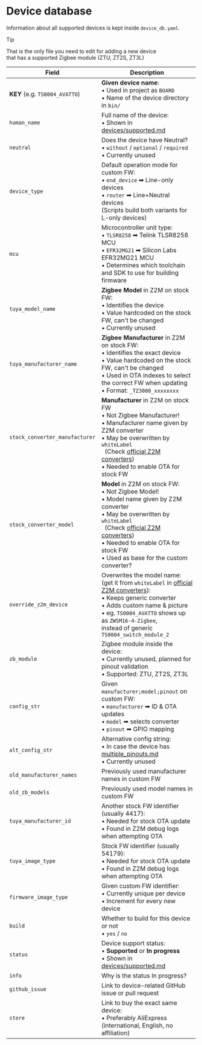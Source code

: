 # Device database

Information about all supported devices is kept inside `device_db.yaml`.

> [!TIP]  
> That is the only file you need to edit for adding a new device  
> that has a supported Zigbee module (ZTU, ZT2S, ZT3L)

[off_conv]: https://github.com/Koenkk/zigbee-herdsman-converters/tree/master/src/devices

| Field                          | Description                                                                                                                                                                                                                                                                              |
| ------------------------------ | ---------------------------------------------------------------------------------------------------------------------------------------------------------------------------------------------------------------------------------------------------------------------------------------- |
| **KEY** (e.g. `TS0004_AVATTO`) | **Given device name**: <br> • Used in project as `BOARD` <br> • Name of the device directory in `bin/`                                                                                                                                                                                   |
| `human_name`                   | Full name of the device: <br> • Shown in [devices/supported.md](/docs/devices/supported.md)                                                                                                                                                                                              |
| `neutral`                      | Does the device have Neutral? <br> • `without` / `optional` / `required` <br> • Currently unused                                                                                                                                                                                         |
| `device_type`                  | Default operation mode for custom FW: <br> • `end_device` ➡ Line-only devices <br> • `router` ➡ Line+Neutral devices <br> (Scripts build both variants for L-only devices)                                                                                                               |
| `mcu`                          | Microcontroller unit type: <br> • `TLSR8258` ➡ Telink TLSR8258 MCU <br> • `EFR32MG21` ➡ Silicon Labs EFR32MG21 MCU <br> • Determines which toolchain and SDK to use for building firmware                                                                                                |
| `tuya_model_name`              | **Zigbee Model** in Z2M on stock FW: <br> • Identifies the device <br> • Value hardcoded on the stock FW, can't be changed <br> • Currently unused                                                                                                                                       |
| `tuya_manufacturer_name`       | **Zigbee Manufacturer** in Z2M on stock FW: <br> • Identifies the exact device <br> • Value hardcoded on the stock FW, can't be changed <br> • Used in OTA indexes to select the correct FW when updating <br> • Format: `_TZ3000_xxxxxxxx`                                              |
| `stock_converter_manufacturer` | **Manufacturer** in Z2M on stock FW <br> • Not Zigbee Manufacturer! <br> • Manufacturer name given by Z2M converter <br> • May be overwritten by `whiteLabel` <br> &nbsp; (Check [official Z2M converters][off_conv]) <br> • Needed to enable OTA for stock FW                           |
| `stock_converter_model`        | **Model** in Z2M on stock FW: <br> • Not Zigbee Model! <br> • Model name given by Z2M converter <br> • May be overwritten by `whiteLabel` <br> &nbsp; (Check [official Z2M converters][off_conv]) <br> • Needed to enable OTA for stock FW <br> • Used as base for the custom converter? |
| `override_z2m_device`          | Overwrites the model name: <br> (get it from `whiteLabel` in [official Z2M converters][off_conv]): <br> • Keeps generic converter <br> • Adds custom name & picture <br> • eg. `TS0004_AVATTO` shows up as `ZWSM16-4-Zigbee`, <br> instead of generic `TS0004_switch_module_2`           |
| `zb_module`                    | Zigbee module inside the device: <br> • Currently unused, planned for pinout validation <br> • Supported: ZTU, ZT2S, ZT3L                                                                                                                                                                |
| `config_str`                   | Given `manufacturer;model;pinout` on custom FW: <br> • `manufacturer` ➡ ID & OTA updates <br> • `model` ➡ selects converter <br> • `pinout` ➡ GPIO mapping                                                                                                                               |
| `alt_config_str`               | Alternative config string: <br> • In case the device has [multiple_pinouts.md](/docs/devices/multiple_pinouts.md) <br> • Currently unused                                                                                                                                                |
| `old_manufacturer_names`       | Previously used manufacturer names in custom FW                                                                                                                                                                                                                                          |
| `old_zb_models`                | Previously used model names in custom FW                                                                                                                                                                                                                                                 |
| `tuya_manufacturer_id`         | Another stock FW identifier (usually 4417): <br> • Needed for stock OTA update <br> • Found in Z2M debug logs when attempting OTA                                                                                                                                                        |
| `tuya_image_type`              | Stock FW identifier (usually 54179): <br> • Needed for stock OTA update <br> • Found in Z2M debug logs when attempting OTA                                                                                                                                                               |
| `firmware_image_type`          | Given custom FW identifier: <br> • Currently unique per device <br> • Increment for every new device                                                                                                                                                                                     |
| `build`                        | Whether to build for this device or not <br> • `yes` / `no`                                                                                                                                                                                                                              |
| `status`                       | Device support status: <br> • **Supported** or **In progress** <br> • Shown in [devices/supported.md](/docs/devices/supported.md)                                                                                                                                                        |
| `info`                         | Why is the status In progress?                                                                                                                                                                                                                                                           |
| `github_issue`                 | Link to device-related GitHub issue or pull request                                                                                                                                                                                                                                      |
| `store`                        | Link to buy the exact same device: <br> • Preferably AliExpress (international, English, no affiliation)                                                                                                                                                                                 |
